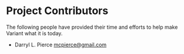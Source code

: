 # Project Contributors

The following people have provided their time and efforts to help make Variant
what it is today.

 * Darryl L. Pierce <mcpierce@gmail.com>